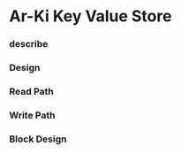 # Ar-Ki Key Value Store

### describe

### Design

### Read Path

### Write Path

### Block Design


